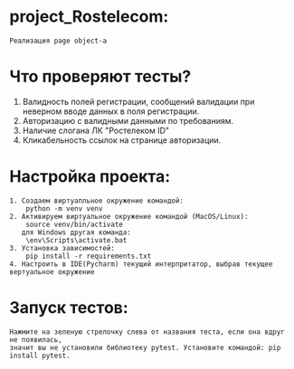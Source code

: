 # project_Rostelecom:
    Реализация page object-а

# Что проверяют тесты? 
1) Валидность полей регистрации, сообщений 
валидации при неверном вводе данных в поля регистрации. 
2) Авторизацию с валидными данными по требованиям.
3) Наличие слогана ЛК "Ростелеком ID"
4) Кликабельность ссылок на странице авторизации.



# Настройка проекта:
    1. Создаем виртуапльное окружение командой:
        python -m venv venv
    2. Активируем виртуальное окружение командой (MacOS/Linux):
        source venv/bin/activate
       для Windows другая команда:
        \env\Scripts\activate.bat
    3. Установка зависимостей:
        pip install -r requirements.txt
    4. Настроить в IDE(Pycharm) текущий интерпритатор, выбрав текущее вертуальное окружение

# Запуск тестов:
    Нажмите на зеленую стрелочку слева от названия теста, если она вдруг не появилась, 
    значит вы не установили библиотеку pytest. Установите командой: pip install pytest.
